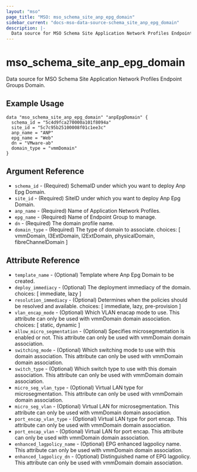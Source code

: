 ```yaml
---
layout: "mso"
page_title: "MSO: mso_schema_site_anp_epg_domain"
sidebar_current: "docs-mso-data-source-schema_site_anp_epg_domain"
description: |-
  Data source for MSO Schema Site Application Network Profiles Endpoint Groups Domain.
---
```


# mso_schema_site_anp_epg_domain #

Data source for MSO Schema Site Application Network Profiles Endpoint Groups Domain.

## Example Usage ##

```hcl
data "mso_schema_site_anp_epg_domain" "anpEpgDomain" {
  schema_id = "5c4d9fca270000a101f8094a"
  site_id = "5c7c95b25100008f01c1ee3c"
  anp_name = "ANP"
  epg_name = "Web"
  dn = "VMware-ab"
  domain_type = "vmmDomain"
}
```

## Argument Reference ##

* `schema_id` - (Required) SchemaID under which you want to deploy Anp Epg Domain.
* `site_id` - (Required) SiteID under which you want to deploy Anp Epg Domain.
* `anp_name` - (Required) Name of Application Network Profiles.
* `epg_name` - (Required) Name of Endpoint Group to manage.
* `dn` - (Required) The domain profile name.
* `domain_type` - (Required) The type of domain to associate. choices: [ vmmDomain, l3ExtDomain, l2ExtDomain, physicalDomain, fibreChannelDomain ]

## Attribute Reference ##

* `template_name` - (Optional) Template where Anp Epg Domain to be created.
* `deploy_immediacy` - (Optional) The deployment immediacy of the domain. choices: [ immediate, lazy ]
* `resolution_immediacy` - (Optional) Determines when the policies should be resolved and available. choices: [ immediate, lazy, pre-provision ]
* `vlan_encap_mode` - (Optional) Which VLAN enacap mode to use. This attribute can only be used with vmmDomain domain association. choices: [ static, dynamic ]
* `allow_micro_segmentation` - (Optional) Specifies microsegmentation is enabled or not. This attribute can only be used with vmmDomain domain association.
* `switching_mode` - (Optional) Which switching mode to use with this domain association. This attribute can only be used with vmmDomain domain association.
* `switch_type` - (Optional) Which switch type to use with this domain association. This attribute can only be used with vmmDomain domain association.
* `micro_seg_vlan_type` - (Optional) Virtual LAN type for microsegmentation. This attribute can only be used with vmmDomain domain association.
* `micro_seg_vlan` - (Optional) Virtual LAN for microsegmentation. This attribute can only be used with vmmDomain domain association.
* `port_encap_vlan_type` - (Optional) Virtual LAN type for port encap. This attribute can only be used with vmmDomain domain association.
* `port_encap_vlan` - (Optional) Virtual LAN for port encap. This attribute can only be used with vmmDomain domain association.
* `enhanced_lagpolicy_name` - (Optional) EPG enhanced lagpolicy name. This attribute can only be used with vmmDomain domain association.
* `enhanced_lagpolicy_dn` - (Optional) Distinguished name of EPG lagpolicy. This attribute can only be used with vmmDomain domain association.
